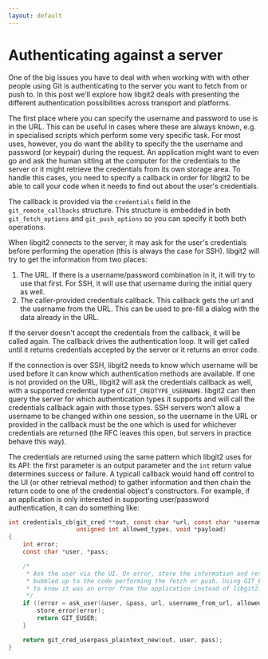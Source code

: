 ```yaml
---
layout: default
---
```


# Authenticating against a server

One of the big issues you have to deal with when working with with
other people using Git is authenticating to the server you want to
fetch from or push to. In this post we'll explore how libgit2 deals
with presenting the different authentication possibilities across
transport and platforms.

The first place where you can specify the username and password to use
is in the URL. This can be useful in cases where these are always
known, e.g. in specialised scripts which perform some very specific
task. For most uses, however, you do want the ability to specify the
the username and password (or keypair) during the request. An
application might want to even go and ask the human sitting at the
computer for the credentials to the server or it might retrieve the
credentials from its own storage area. To handle this cases, you need
to specify a callback in order for libgit2 to be able to call your
code when it needs to find out about the user's credentials.

The callback is provided via the `credentials` field in the
`git_remote_callbacks` structure. This structure is embedded in both
`git_fetch_options` and `git_push_options` so you can specify it both
both operations.

When libgit2 connects to the server, it may ask for the user's
credentials before performing the operation (this is always the case
for SSH). libgit2 will try to get the information from two places:

1. The URL. If there is a username/password combination in it, it will
   try to use that first. For SSH, it will use that username during
   the initial query as well.
2. The caller-provided credentials callback. This callback gets the
   url and the username from the URL. This can be used to pre-fill a
   dialog with the data already in the URL.

If the server doesn't accept the credentials from the callback, it
will be called again. The callback drives the authentication loop. It
will get called until it returns credentials accepted by the server or
it returns an error code.

If the connection is over SSH, libgit2 needs to know which username
will be used before it can know which authentication methods are
available. If one is not provided on the URL, libgit2 will ask the
credentials callback as well, with a supported credential type of
`GIT_CREDTYPE_USERNAME`. libgit2 can then query the server for which
authentication types it supports and will call the credentials
callback again with those types. SSH servers won't allow a username to
be changed within one session, so the username in the URL or provided
in the callback must be the one which is used for whichever
credentials are returned (the RFC leaves this open, but servers in
practice behave this way).

The credentials are returned using the same pattern which libgit2 uses
for its API: the first parameter is an output parameter and the `int`
return value determines success or failure. A typicall callback would
hand off control to the UI (or other retrieval method) to gather
information and then chain the return code to one of the credential
object's constructors. For example, if an application is only
interested in supporting user/password authentication, it can do something like:

~~~C
int credentials_cb(git_cred **out, const char *url, const char *username_from_url,
                   unsigned int allowed_types, void *payload)
{
    int error;
	const char *user, *pass;

    /*
     * Ask the user via the UI. On error, store the information and return GIT_EUSER which will be
	 * bubbled up to the code performing the fetch or push. Using GIT_EUSER allows the application
	 * to know it was an error from the application instead of libgit2.
     */
    if ((error = ask_user(&user, &pass, url, username_from_url, allowed_types)) < 0) {
        store_error(error);
        return GIT_EUSER;
    }

	return git_cred_userpass_plaintext_new(out, user, pass);
}
~~~
